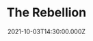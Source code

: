 ---
video:
  type: vimeo
  id: 622491890
speaker:
  permalink: matt-mcelwee
  name: Matt McElwee
title: The Rebellion
image: https://i.imgur.com/YCVLwoE.png
date: 2021-10-03T14:30:00.000Z
---